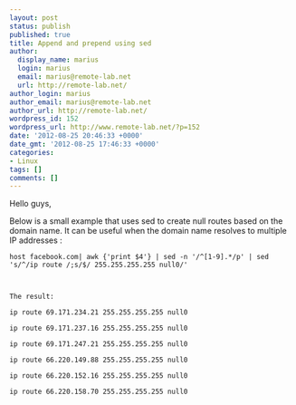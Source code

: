 ```yaml
---
layout: post
status: publish
published: true
title: Append and prepend using sed
author:
  display_name: marius
  login: marius
  email: marius@remote-lab.net
  url: http://remote-lab.net/
author_login: marius
author_email: marius@remote-lab.net
author_url: http://remote-lab.net/
wordpress_id: 152
wordpress_url: http://www.remote-lab.net/?p=152
date: '2012-08-25 20:46:33 +0000'
date_gmt: '2012-08-25 17:46:33 +0000'
categories:
- Linux
tags: []
comments: []
---
```

<p>Hello guys,</p>
<p>Below is a small example that uses sed to create null routes based on the domain name. It can be useful when the domain name resolves to multiple IP addresses :&nbsp;</p>
<p><code lang="c[notools]">host facebook.com| awk {'print $4'} | sed -n '/^[1-9].*/p' | sed 's/^/ip route /;s/$/ 255.255.255.255 null0/'</p>
<p>The result:<br />
ip route 69.171.234.21 255.255.255.255 null0<br />
ip route 69.171.237.16 255.255.255.255 null0<br />
ip route 69.171.247.21 255.255.255.255 null0<br />
ip route 66.220.149.88 255.255.255.255 null0<br />
ip route 66.220.152.16 255.255.255.255 null0<br />
ip route 66.220.158.70 255.255.255.255 null0<br />
</code></p>
<p>&nbsp;</p>
